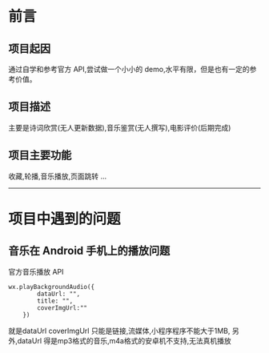 # 前言

## 项目起因

通过自学和参考官方 API,尝试做一个小小的 demo,水平有限，但是也有一定的参考价值。

## 项目描述

主要是诗词欣赏(无人更新数据),音乐鉴赏(无人撰写),电影评价(后期完成)

## 项目主要功能

收藏,轮播,音乐播放,页面跳转 ...

---

# 项目中遇到的问题

## 音乐在 Android 手机上的播放问题

官方音乐播放 API

```
wx.playBackgroundAudio({
		dataUrl: "",
		title: "",
		coverImgUrl:""
	})
```
就是dataUrl coverImgUrl 只能是链接,流媒体,小程序程序不能大于1MB,
另外,dataUrl 得是mp3格式的音乐,m4a格式的安卓机不支持,无法真机播放
